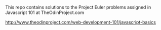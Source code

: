 This repo contains solutions to the Project Euler problems assigned in Javascript 101 at TheOdinProject.com

http://www.theodinproject.com/web-development-101/javascript-basics